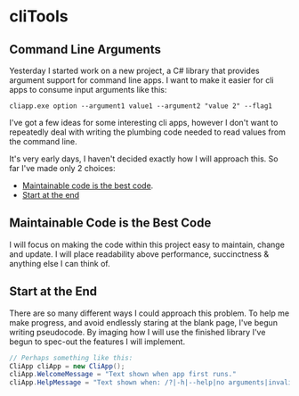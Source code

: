 # cliTools

## Command Line Arguments

Yesterday I started work on a new project, a C# library that provides argument support for command line apps.  I want to make it easier for cli apps to consume input arguments like this:

```batch
cliapp.exe option --argument1 value1 --argument2 "value 2" --flag1
```

I've got a few ideas for some interesting cli apps, however I don't want to repeatedly deal with writing the plumbing code needed to read values from the command line.

It's very early days, I haven't decided exactly how I will approach this.  So far I've made only 2 choices:

- [Maintainable code is the best code](##Maintainable-Code-is-the-Best-Code).
- [Start at the end](##Start-at-the-End)

## Maintainable Code is the Best Code

I will focus on making the code within this project easy to maintain, change and update.  I will place readability above performance, succinctness & anything else I can think of.

## Start at the End

There are so many different ways I could approach this problem.  To help me make progress, and avoid endlessly staring at the blank page, I've begun writing pseudocode.  By imaging how I will use the finished library I've begun to spec-out the features I will implement.

```c#
// Perhaps something like this:
CliApp cliApp = new CliApp();
cliApp.WelcomeMessage = "Text shown when app first runs."
cliApp.HelpMessage = "Text shown when: /?|-h|--help|no arguments|invalid arguments provided."
```
